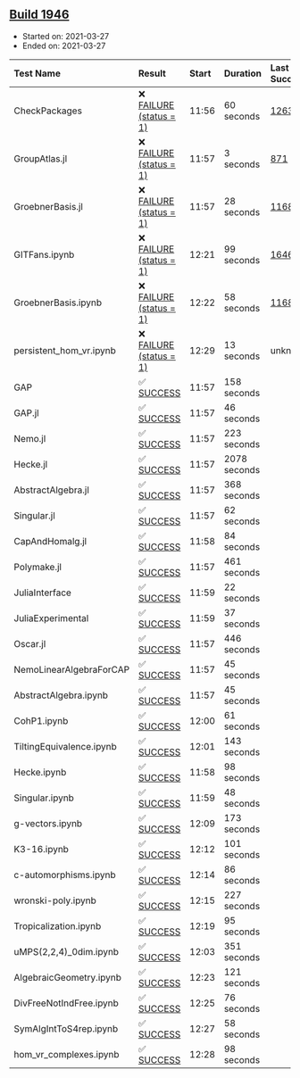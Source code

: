 ## [Build 1946](https://oscarci.mathematik.uni-kl.de/job/oscar-stable/1946/)

* Started on: 2021-03-27
* Ended on: 2021-03-27

| Test Name    | Result | Start | Duration | Last Success | First Failure |
|:-------------|:-------|:------|:---------|:-------------|:--------------|
| CheckPackages | ❌ [FAILURE (status = 1)](https://oscarci.mathematik.uni-kl.de/job/oscar-stable/1946/artifact/logs/build-1946/CheckPackages.log) | 11:56 | 60 seconds | [1263](https://oscarci.mathematik.uni-kl.de/job/oscar-stable/1263/) | [1264](https://oscarci.mathematik.uni-kl.de/job/oscar-stable/1264/) |
| GroupAtlas.jl | ❌ [FAILURE (status = 1)](https://oscarci.mathematik.uni-kl.de/job/oscar-stable/1946/artifact/logs/build-1946/GroupAtlas.jl.log) | 11:57 | 3 seconds | [871](https://oscarci.mathematik.uni-kl.de/job/oscar-stable/871/) | [872](https://oscarci.mathematik.uni-kl.de/job/oscar-stable/872/) |
| GroebnerBasis.jl | ❌ [FAILURE (status = 1)](https://oscarci.mathematik.uni-kl.de/job/oscar-stable/1946/artifact/logs/build-1946/GroebnerBasis.jl.log) | 11:57 | 28 seconds | [1168](https://oscarci.mathematik.uni-kl.de/job/oscar-stable/1168/) | [1169](https://oscarci.mathematik.uni-kl.de/job/oscar-stable/1169/) |
| GITFans.ipynb | ❌ [FAILURE (status = 1)](https://oscarci.mathematik.uni-kl.de/job/oscar-stable/1946/artifact/logs/build-1946/GITFans.ipynb.log) | 12:21 | 99 seconds | [1646](https://oscarci.mathematik.uni-kl.de/job/oscar-stable/1646/) | [1647](https://oscarci.mathematik.uni-kl.de/job/oscar-stable/1647/) |
| GroebnerBasis.ipynb | ❌ [FAILURE (status = 1)](https://oscarci.mathematik.uni-kl.de/job/oscar-stable/1946/artifact/logs/build-1946/GroebnerBasis.ipynb.log) | 12:22 | 58 seconds | [1168](https://oscarci.mathematik.uni-kl.de/job/oscar-stable/1168/) | [1169](https://oscarci.mathematik.uni-kl.de/job/oscar-stable/1169/) |
| persistent_hom_vr.ipynb | ❌ [FAILURE (status = 1)](https://oscarci.mathematik.uni-kl.de/job/oscar-stable/1946/artifact/logs/build-1946/persistent_hom_vr.ipynb.log) | 12:29 | 13 seconds | unknown | unknown |
| GAP | ✅ [SUCCESS](https://oscarci.mathematik.uni-kl.de/job/oscar-stable/1946/artifact/logs/build-1946/GAP.log) | 11:57 | 158 seconds |  |  |
| GAP.jl | ✅ [SUCCESS](https://oscarci.mathematik.uni-kl.de/job/oscar-stable/1946/artifact/logs/build-1946/GAP.jl.log) | 11:57 | 46 seconds |  |  |
| Nemo.jl | ✅ [SUCCESS](https://oscarci.mathematik.uni-kl.de/job/oscar-stable/1946/artifact/logs/build-1946/Nemo.jl.log) | 11:57 | 223 seconds |  |  |
| Hecke.jl | ✅ [SUCCESS](https://oscarci.mathematik.uni-kl.de/job/oscar-stable/1946/artifact/logs/build-1946/Hecke.jl.log) | 11:57 | 2078 seconds |  |  |
| AbstractAlgebra.jl | ✅ [SUCCESS](https://oscarci.mathematik.uni-kl.de/job/oscar-stable/1946/artifact/logs/build-1946/AbstractAlgebra.jl.log) | 11:57 | 368 seconds |  |  |
| Singular.jl | ✅ [SUCCESS](https://oscarci.mathematik.uni-kl.de/job/oscar-stable/1946/artifact/logs/build-1946/Singular.jl.log) | 11:57 | 62 seconds |  |  |
| CapAndHomalg.jl | ✅ [SUCCESS](https://oscarci.mathematik.uni-kl.de/job/oscar-stable/1946/artifact/logs/build-1946/CapAndHomalg.jl.log) | 11:58 | 84 seconds |  |  |
| Polymake.jl | ✅ [SUCCESS](https://oscarci.mathematik.uni-kl.de/job/oscar-stable/1946/artifact/logs/build-1946/Polymake.jl.log) | 11:57 | 461 seconds |  |  |
| JuliaInterface | ✅ [SUCCESS](https://oscarci.mathematik.uni-kl.de/job/oscar-stable/1946/artifact/logs/build-1946/JuliaInterface.log) | 11:59 | 22 seconds |  |  |
| JuliaExperimental | ✅ [SUCCESS](https://oscarci.mathematik.uni-kl.de/job/oscar-stable/1946/artifact/logs/build-1946/JuliaExperimental.log) | 11:59 | 37 seconds |  |  |
| Oscar.jl | ✅ [SUCCESS](https://oscarci.mathematik.uni-kl.de/job/oscar-stable/1946/artifact/logs/build-1946/Oscar.jl.log) | 11:57 | 446 seconds |  |  |
| NemoLinearAlgebraForCAP | ✅ [SUCCESS](https://oscarci.mathematik.uni-kl.de/job/oscar-stable/1946/artifact/logs/build-1946/NemoLinearAlgebraForCAP.log) | 11:57 | 45 seconds |  |  |
| AbstractAlgebra.ipynb | ✅ [SUCCESS](https://oscarci.mathematik.uni-kl.de/job/oscar-stable/1946/artifact/logs/build-1946/AbstractAlgebra.ipynb.log) | 11:57 | 45 seconds |  |  |
| CohP1.ipynb | ✅ [SUCCESS](https://oscarci.mathematik.uni-kl.de/job/oscar-stable/1946/artifact/logs/build-1946/CohP1.ipynb.log) | 12:00 | 61 seconds |  |  |
| TiltingEquivalence.ipynb | ✅ [SUCCESS](https://oscarci.mathematik.uni-kl.de/job/oscar-stable/1946/artifact/logs/build-1946/TiltingEquivalence.ipynb.log) | 12:01 | 143 seconds |  |  |
| Hecke.ipynb | ✅ [SUCCESS](https://oscarci.mathematik.uni-kl.de/job/oscar-stable/1946/artifact/logs/build-1946/Hecke.ipynb.log) | 11:58 | 98 seconds |  |  |
| Singular.ipynb | ✅ [SUCCESS](https://oscarci.mathematik.uni-kl.de/job/oscar-stable/1946/artifact/logs/build-1946/Singular.ipynb.log) | 11:59 | 48 seconds |  |  |
| g-vectors.ipynb | ✅ [SUCCESS](https://oscarci.mathematik.uni-kl.de/job/oscar-stable/1946/artifact/logs/build-1946/g-vectors.ipynb.log) | 12:09 | 173 seconds |  |  |
| K3-16.ipynb | ✅ [SUCCESS](https://oscarci.mathematik.uni-kl.de/job/oscar-stable/1946/artifact/logs/build-1946/K3-16.ipynb.log) | 12:12 | 101 seconds |  |  |
| c-automorphisms.ipynb | ✅ [SUCCESS](https://oscarci.mathematik.uni-kl.de/job/oscar-stable/1946/artifact/logs/build-1946/c-automorphisms.ipynb.log) | 12:14 | 86 seconds |  |  |
| wronski-poly.ipynb | ✅ [SUCCESS](https://oscarci.mathematik.uni-kl.de/job/oscar-stable/1946/artifact/logs/build-1946/wronski-poly.ipynb.log) | 12:15 | 227 seconds |  |  |
| Tropicalization.ipynb | ✅ [SUCCESS](https://oscarci.mathematik.uni-kl.de/job/oscar-stable/1946/artifact/logs/build-1946/Tropicalization.ipynb.log) | 12:19 | 95 seconds |  |  |
| uMPS(2,2,4)_0dim.ipynb | ✅ [SUCCESS](https://oscarci.mathematik.uni-kl.de/job/oscar-stable/1946/artifact/logs/build-1946/uMPS-2-2-4-_0dim.ipynb.log) | 12:03 | 351 seconds |  |  |
| AlgebraicGeometry.ipynb | ✅ [SUCCESS](https://oscarci.mathematik.uni-kl.de/job/oscar-stable/1946/artifact/logs/build-1946/AlgebraicGeometry.ipynb.log) | 12:23 | 121 seconds |  |  |
| DivFreeNotIndFree.ipynb | ✅ [SUCCESS](https://oscarci.mathematik.uni-kl.de/job/oscar-stable/1946/artifact/logs/build-1946/DivFreeNotIndFree.ipynb.log) | 12:25 | 76 seconds |  |  |
| SymAlgIntToS4rep.ipynb | ✅ [SUCCESS](https://oscarci.mathematik.uni-kl.de/job/oscar-stable/1946/artifact/logs/build-1946/SymAlgIntToS4rep.ipynb.log) | 12:27 | 58 seconds |  |  |
| hom_vr_complexes.ipynb | ✅ [SUCCESS](https://oscarci.mathematik.uni-kl.de/job/oscar-stable/1946/artifact/logs/build-1946/hom_vr_complexes.ipynb.log) | 12:28 | 98 seconds |  |  |
